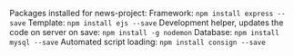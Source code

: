 Packages installed for news-project:
Framework:
`npm install express --save`
Template:
`npm install ejs --save`
Development helper, updates the code on server on save:
`npm install -g nodemon`
Database:
`npm install mysql --save`
Automated script loading:
`npm install consign --save`
